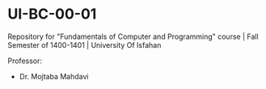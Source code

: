 # UI-BC-00-01
Repository for "Fundamentals of Computer and Programming" course | Fall Semester of 1400-1401 | University Of Isfahan

Professor:
 - Dr. Mojtaba Mahdavi


